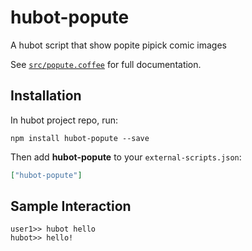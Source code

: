 # hubot-popute

A hubot script that show popite pipick comic images

See [`src/popute.coffee`](src/popute.coffee) for full documentation.

## Installation

In hubot project repo, run:

`npm install hubot-popute --save`

Then add **hubot-popute** to your `external-scripts.json`:

```json
["hubot-popute"]
```

## Sample Interaction

```
user1>> hubot hello
hubot>> hello!
```
